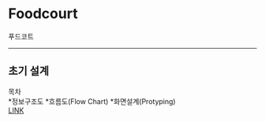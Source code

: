 # Foodcourt
푸드코트
<hr />

## 초기 설계

목차    
   *정보구조도
   *흐름도(Flow Chart)
   *화면설계(Protyping)    
[LINK](https://docs.google.com/presentation/d/1tGW3FN7Fhg7YrkYtzW3r9yU50X8Cjuh64WsNs_I8nLU/edit#slide=id.g895759a2e8_0_260)
